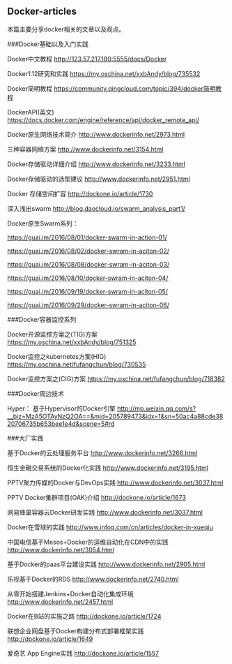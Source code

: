 ## Docker-articles
本篇主要分享docker相关的文章以及观点。
	
###Docker基础以及入门实践

Docker中文教程 http://123.57.217.180:5555/docs/Docker

Docker1.12研究和实践 https://my.oschina.net/xxbAndy/blog/735532

Docker简明教程 https://community.qingcloud.com/topic/394/docker简明教程

DockerAPI(英文) https://docs.docker.com/engine/reference/api/docker_remote_api/

Docker原生网络技术简介  http://www.dockerinfo.net/2973.html

三种容器网络方案  http://www.dockerinfo.net/3154.html

Docker存储驱动详细介绍    http://www.dockerinfo.net/3233.html

Docker存储驱动的选型建议 http://www.dockerinfo.net/2951.html

Docker 存储空间扩容  http://dockone.io/article/1730 

深入浅出swarm  http://blog.daocloud.io/swarm_analysis_part1/

Docker原生Swarm系列： 

https://guai.im/2016/08/01/docker-swarm-in-action-01/
      
https://guai.im/2016/08/02/docker-swram-in-aciton-02/
      
https://guai.im/2016/08/08/docker-swram-in-aciton-03/
      
https://guai.im/2016/08/10/docker-swram-in-aciton-04/
      
https://guai.im/2016/09/19/docker-swram-in-aciton-05/
      
https://guai.im/2016/09/29/docker-swram-in-aciton-06/
      
###Docker容器监控系列

Docker开源监控方案之(TIG)方案 https://my.oschina.net/xxbAndy/blog/751325 

Docker监控之kubernetes方案(HIG) https://my.oschina.net/fufangchun/blog/730535

Docker监控方案之(CIG)方案 https://my.oschina.net/fufangchun/blog/718382
 
###Docker周边技术

Hyper： 基于Hypervisor的Docker引擎 http://mp.weixin.qq.com/s?__biz=MzA5OTAyNzQ2OA==&mid=205789473&idx=1&sn=50ac4a88cde3820706735b653bee1e4d&scene=5#rd
 
###大厂实践

基于Docker的云处理服务平台  http://www.dockerinfo.net/3266.html

恒生金融交易系统的Docker化实践 http://www.dockerinfo.net/3195.html

PPTV聚力传媒的Docker与DevOps实践  http://www.dockerinfo.net/3037.html

PPTV Docker集群项目(OAK)介绍  http://dockone.io/article/1673

网易蜂巢容器云Docker研发实践   http://www.dockerinfo.net/3037.html

Docker在雪球的实践 http://www.infoq.com/cn/articles/docker-in-xueqiu

中国电信基于Mesos+Docker的运维自动化在CDN中的实践  http://www.dockerinfo.net/3054.html

基于Docker的paas平台建设实践  http://www.dockerinfo.net/2905.html

乐视基于Docker的RDS  http://www.dockerinfo.net/2740.html

从零开始搭建Jenkins+Docker自动化集成环境  http://www.dockerinfo.net/2457.html

Docker在B站的实施之路  http://dockone.io/article/1724

联想企业网盘基于Docker构建分布式部署框架实践 http://dockone.io/article/1649

爱奇艺 App Engine实践  http://dockone.io/article/1557


